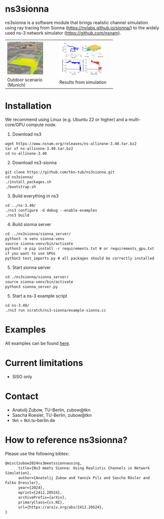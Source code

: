ns3sionna
============

ns3sionna is a software module that brings realistic channel simulation using ray tracing from 
Sionna (https://nvlabs.github.io/sionna/) to the widely used ns-3 network simulator (https://github.com/nsnam).

<table style="width:70%">
<tr>
<td><img src="./res/munich2.png" width="75%" alt="Outdoor scenario: area around Frauenkirche in Munich" style="text-align: center; vertical-align: middle;"></td>
<td><img src="./res/ex2_munich_paper.jpg" width="90%" alt="Results for outdoor scenario: trajectory of STA, CSI, Prx over time, distance vs. Prx." style="text-align: center; vertical-align: middle;"></td>
</tr>
<tr>
<td>Outdoor scenario (Munich)</td>
<td>Results from simulation</td>
</tr>
</table>

Installation
============

We recommend using Linux (e.g. Ubuntu 22 or higher) and a multi-core/GPU compute node.

1. Download ns3

```
wget https://www.nsnam.org/releases/ns-allinone-3.40.tar.bz2
tar xf ns-allinone-3.40.tar.bz2
cd ns-allinone-3.40
```

2. Download ns3-sionna

```
git clone https://github.com/tkn-tub/ns3sionna.git
cd ns3sionna/
./install_packages.sh
./bootstrap.sh
```

3. Build everything in ns3
```
cd ../ns-3.40/
./ns3 configure -d debug --enable-examples
./ns3 build
```

4. Build sionna server
```
cd ../ns3sionna/sionna_server/
python3 -m venv sionna-venv
source sionna-venv/bin/activate
python3 -m pip install -r requirements.txt # or requirements_gpu.txt if you want to use GPUs
python3 test_imports.py # all packages should be correctly installed
```

5. Start sionna server
```
cd ./ns3sionna/sionna_server/
source sionna-venv/bin/activate
python3 sionna_server.py
```

5. Start a ns-3 example script
```
cd ns-3.40/
./ns3 run scratch/ns3-sionna/example-sionna.cc
```

Examples
========

All examples can be found [here](./ns3-sionna/).

Current limitations
========
* SISO only

Contact
============
* Anatolij Zubow, TU-Berlin, zubow@tkn
* Sascha Roesler, TU-Berlin, zubow@tkn
* tkn = tkn.tu-berlin.de

How to reference ns3sionna?
============

Please use the following bibtex:

```
@misc{zubow2024ns3meetssionnausing,
      title={Ns3 meets Sionna: Using Realistic Channels in Network Simulation}, 
      author={Anatolij Zubow and Yannik Pilz and Sascha Rösler and Falko Dressler},
      year={2024},
      eprint={2412.20524},
      archivePrefix={arXiv},
      primaryClass={cs.NI},
      url={https://arxiv.org/abs/2412.20524}, 
}
```

